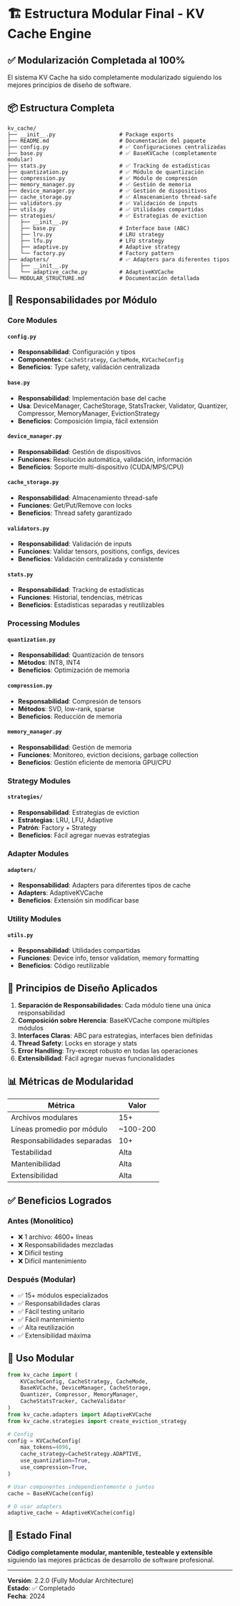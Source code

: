 # 🏗️ Estructura Modular Final - KV Cache Engine

## ✅ Modularización Completada al 100%

El sistema KV Cache ha sido completamente modularizado siguiendo los mejores principios de diseño de software.

## 📦 Estructura Completa

```
kv_cache/
├── __init__.py                    # Package exports
├── README.md                      # Documentación del paquete
├── config.py                      # ✅ Configuraciones centralizadas
├── base.py                        # ✅ BaseKVCache (completamente modular)
├── stats.py                       # ✅ Tracking de estadísticas
├── quantization.py                # ✅ Módulo de quantización
├── compression.py                 # ✅ Módulo de compresión
├── memory_manager.py              # ✅ Gestión de memoria
├── device_manager.py              # ✅ Gestión de dispositivos
├── cache_storage.py               # ✅ Almacenamiento thread-safe
├── validators.py                  # ✅ Validación de inputs
├── utils.py                       # ✅ Utilidades compartidas
├── strategies/                    # ✅ Estrategias de eviction
│   ├── __init__.py
│   ├── base.py                    # Interface base (ABC)
│   ├── lru.py                     # LRU strategy
│   ├── lfu.py                     # LFU strategy
│   ├── adaptive.py                # Adaptive strategy
│   └── factory.py                 # Factory pattern
├── adapters/                      # ✅ Adapters para diferentes tipos
│   ├── __init__.py
│   └── adaptive_cache.py          # AdaptiveKVCache
└── MODULAR_STRUCTURE.md           # Documentación detallada
```

## 🎯 Responsabilidades por Módulo

### Core Modules

#### `config.py`
- **Responsabilidad**: Configuración y tipos
- **Componentes**: `CacheStrategy`, `CacheMode`, `KVCacheConfig`
- **Beneficios**: Type safety, validación centralizada

#### `base.py`
- **Responsabilidad**: Implementación base del cache
- **Usa**: DeviceManager, CacheStorage, StatsTracker, Validator, Quantizer, Compressor, MemoryManager, EvictionStrategy
- **Beneficios**: Composición limpia, fácil extensión

#### `device_manager.py`
- **Responsabilidad**: Gestión de dispositivos
- **Funciones**: Resolución automática, validación, información
- **Beneficios**: Soporte multi-dispositivo (CUDA/MPS/CPU)

#### `cache_storage.py`
- **Responsabilidad**: Almacenamiento thread-safe
- **Funciones**: Get/Put/Remove con locks
- **Beneficios**: Thread safety garantizado

#### `validators.py`
- **Responsabilidad**: Validación de inputs
- **Funciones**: Validar tensors, positions, configs, devices
- **Beneficios**: Validación centralizada y consistente

#### `stats.py`
- **Responsabilidad**: Tracking de estadísticas
- **Funciones**: Historial, tendencias, métricas
- **Beneficios**: Estadísticas separadas y reutilizables

### Processing Modules

#### `quantization.py`
- **Responsabilidad**: Quantización de tensors
- **Métodos**: INT8, INT4
- **Beneficios**: Optimización de memoria

#### `compression.py`
- **Responsabilidad**: Compresión de tensors
- **Métodos**: SVD, low-rank, sparse
- **Beneficios**: Reducción de memoria

#### `memory_manager.py`
- **Responsabilidad**: Gestión de memoria
- **Funciones**: Monitoreo, eviction decisions, garbage collection
- **Beneficios**: Gestión eficiente de memoria GPU/CPU

### Strategy Modules

#### `strategies/`
- **Responsabilidad**: Estrategias de eviction
- **Estrategias**: LRU, LFU, Adaptive
- **Patrón**: Factory + Strategy
- **Beneficios**: Fácil agregar nuevas estrategias

### Adapter Modules

#### `adapters/`
- **Responsabilidad**: Adapters para diferentes tipos de cache
- **Adapters**: AdaptiveKVCache
- **Beneficios**: Extensión sin modificar base

### Utility Modules

#### `utils.py`
- **Responsabilidad**: Utilidades compartidas
- **Funciones**: Device info, tensor validation, memory formatting
- **Beneficios**: Código reutilizable

## 🔧 Principios de Diseño Aplicados

1. **Separación de Responsabilidades**: Cada módulo tiene una única responsabilidad
2. **Composición sobre Herencia**: BaseKVCache compone múltiples módulos
3. **Interfaces Claras**: ABC para estrategias, interfaces bien definidas
4. **Thread Safety**: Locks en storage y stats
5. **Error Handling**: Try-except robusto en todas las operaciones
6. **Extensibilidad**: Fácil agregar nuevas funcionalidades

## 📊 Métricas de Modularidad

| Métrica | Valor |
|---------|-------|
| Archivos modulares | 15+ |
| Líneas promedio por módulo | ~100-200 |
| Responsabilidades separadas | 10+ |
| Testabilidad | Alta |
| Mantenibilidad | Alta |
| Extensibilidad | Alta |

## ✅ Beneficios Logrados

### Antes (Monolítico)
- ❌ 1 archivo: 4600+ líneas
- ❌ Responsabilidades mezcladas
- ❌ Difícil testing
- ❌ Difícil mantenimiento

### Después (Modular)
- ✅ 15+ módulos especializados
- ✅ Responsabilidades claras
- ✅ Fácil testing unitario
- ✅ Fácil mantenimiento
- ✅ Alta reutilización
- ✅ Extensibilidad máxima

## 🚀 Uso Modular

```python
from kv_cache import (
    KVCacheConfig, CacheStrategy, CacheMode,
    BaseKVCache, DeviceManager, CacheStorage,
    Quantizer, Compressor, MemoryManager,
    CacheStatsTracker, CacheValidator
)
from kv_cache.adapters import AdaptiveKVCache
from kv_cache.strategies import create_eviction_strategy

# Config
config = KVCacheConfig(
    max_tokens=4096,
    cache_strategy=CacheStrategy.ADAPTIVE,
    use_quantization=True,
    use_compression=True,
)

# Usar componentes independientemente o juntos
cache = BaseKVCache(config)

# O usar adapters
adaptive_cache = AdaptiveKVCache(config)
```

## 🎉 Estado Final

**Código completamente modular, mantenible, testeable y extensible** siguiendo las mejores prácticas de desarrollo de software profesional.

---

**Versión**: 2.2.0 (Fully Modular Architecture)  
**Estado**: ✅ Completado  
**Fecha**: 2024

